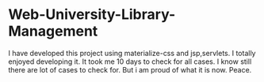 # Web-University-Library-Management
I have developed this project using materialize-css and jsp,servlets. I totally enjoyed developing it. It took me 10 days to check for all cases. I know still there are lot of cases to check for. But i am proud of what it is now. Peace.
